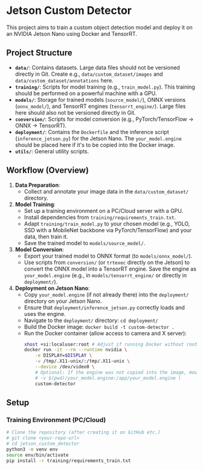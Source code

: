 # Jetson Custom Detector

This project aims to train a custom object detection model and deploy it on an NVIDIA Jetson Nano using Docker and TensorRT.

## Project Structure

- **`data/`**: Contains datasets. Large data files should not be versioned directly in Git. Create e.g., `data/custom_dataset/images` and `data/custom_dataset/annotations` here.
- **`training/`**: Scripts for model training (e.g., `train_model.py`). This training should be performed on a powerful machine with a GPU.
- **`models/`**: Storage for trained models (`source_model/`), ONNX versions (`onnx_model/`), and TensorRT engines (`tensorrt_engine/`). Large files here should also not be versioned directly in Git.
- **`conversion/`**: Scripts for model conversion (e.g., PyTorch/TensorFlow -> ONNX -> TensorRT).
- **`deployment/`**: Contains the `Dockerfile` and the inference script (`inference_jetson.py`) for the Jetson Nano. The `your_model.engine` should be placed here if it's to be copied into the Docker image.
- **`utils/`**: General utility scripts.

## Workflow (Overview)

1.  **Data Preparation**:
    * Collect and annotate your image data in the `data/custom_dataset/` directory.
2.  **Model Training**:
    * Set up a training environment on a PC/Cloud server with a GPU.
    * Install dependencies from `training/requirements_train.txt`.
    * Adapt `training/train_model.py` to your chosen model (e.g., YOLO, SSD with a MobileNet backbone via PyTorch/TensorFlow) and your data, then train it.
    * Save the trained model to `models/source_model/`.
3.  **Model Conversion**:
    * Export your trained model to ONNX format (to `models/onnx_model/`).
    * Use scripts from `conversion/` (or `trtexec` directly on the Jetson) to convert the ONNX model into a TensorRT engine. Save the engine as `your_model.engine` (e.g., in `models/tensorrt_engine/` or directly in `deployment/`).
4.  **Deployment on Jetson Nano**:
    * Copy `your_model.engine` (if not already there) into the `deployment/` directory on your Jetson Nano.
    * Ensure that `deployment/inference_jetson.py` correctly loads and uses the engine.
    * Navigate to the `deployment/` directory: `cd deployment/`
    * Build the Docker image: `docker build -t custom-detector .`
    * Run the Docker container (allow access to camera and X server):
        ```bash
        xhost +si:localuser:root # Adjust if running Docker without root
        docker run -it --rm --runtime nvidia \
            -e DISPLAY=$DISPLAY \
            -v /tmp/.X11-unix/:/tmp/.X11-unix \
            --device /dev/video0 \
            # Optional: If the engine was not copied into the image, mount it:
            # -v $(pwd)/your_model.engine:/app/your_model.engine \
            custom-detector
        ```

## Setup

### Training Environment (PC/Cloud)

```bash
# Clone the repository (after creating it on GitHub etc.)
# git clone <your-repo-url>
# cd jetson_custom_detector
python3 -m venv env
source env/bin/activate
pip install -r training/requirements_train.txt
